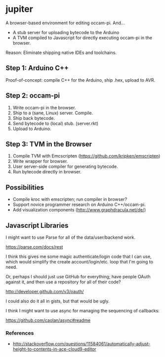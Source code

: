 jupiter
=======

A browser-based environment for editing occam-pi. And...

* A stub server for uploading bytecode to the Arduino
* A TVM compiled to Javascript for directly executing occam-pi in the browser.

Reason: Eliminate shipping native IDEs and toolchains.

## Step 1: Arduino C++

Proof-of-concept: compile C++ for the Arduino, ship .hex, upload to AVR.

## Step 2: occam-pi

1. Write occam-pi in the browser.
2. Ship to a (sane, Linux) server. Compile.
3. Ship back bytecode.
4. Send bytecode to (local) stub. (server.rkt)
5. Upload to Arduino.

## Step 3: TVM in the Browser

1. Compile TVM with Emcscripten (https://github.com/kripken/emscripten)
2. Write wrapper for browser.
3. User server-side compiler for generating bytecode.
4. Run bytecode directly in browser.

## Possibilities

* Compile kroc with emscripten; run compiler in browser?
* Support novice programmer research on Arduino C++/occam-pi.
* Add visualization components (http://www.graphdracula.net/de/)

## Javascript Libraries

I might want to use Parse for all of the data/user/backend work.

https://parse.com/docs/rest

I think this gives me some magic authenticate/login code that I can use, which would simplify the create account/login/etc. loop that I'm going to need.

Or, perhaps I should just use GitHub for everything; have people OAuth against it, and then use a repository for all of their code?

http://developer.github.com/v3/oauth/

I could also do it all in gists, but that would be ugly.

I think I might want to use async for managing the sequencing of callbacks:

https://github.com/caolan/async#readme



### References
* http://stackoverflow.com/questions/11584061/automatically-adjust-height-to-contents-in-ace-cloud9-editor
